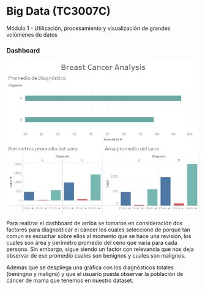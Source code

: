 # Big Data (TC3007C)
Módulo 1 - Utilización, procesamiento y visualización de grandes volúmenes de datos

### Dashboard
![Image](images/dashboard.png)

Para realizar el dashboard de arriba se tomaron en consideración dos factores para diagnosticar el cáncer los cuales seleccione de porque tan comun es escuchar sobre ellos al momento que se hace una revisión, los cuales son área y perimetro promedio del ceno que varia para cada persona. Sin embargo, sigue siendo un factor con relevancia que nos deja observar de ese promedio cuales son benignos y cuales son malignos.

Además que se despliega una gráfica con los diagnósticos totales (beningno y maligno) y que el usuario pueda observar la población de cáncer de mama que tenemos en nuestro dataset.
